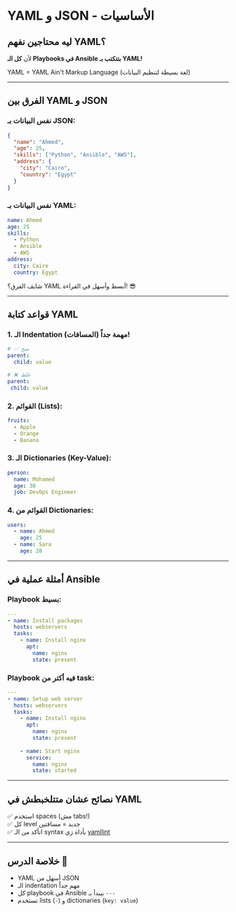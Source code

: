 # YAML و JSON - الأساسيات

## ليه محتاجين نفهم YAML؟

لأن **كل الـ Playbooks في Ansible بتتكتب بـ YAML!**

YAML = YAML Ain't Markup Language (لغة بسيطة لتنظيم البيانات)

---

## الفرق بين YAML و JSON

### نفس البيانات بـ JSON:
```json
{
  "name": "Ahmed",
  "age": 25,
  "skills": ["Python", "Ansible", "AWS"],
  "address": {
    "city": "Cairo",
    "country": "Egypt"
  }
}
```

### نفس البيانات بـ YAML:
```yaml
name: Ahmed
age: 25
skills:
  - Python
  - Ansible
  - AWS
address:
  city: Cairo
  country: Egypt
```

شايف الفرق؟ YAML أبسط وأسهل في القراءة! 😎

---

## قواعد كتابة YAML

### 1. الـ Indentation (المسافات) مهمة جداً!
```yaml
# ✅ صح
parent:
  child: value

# ❌ غلط
parent:
 child: value
```

### 2. القوائم (Lists):
```yaml
fruits:
  - Apple
  - Orange
  - Banana
```

### 3. الـ Dictionaries (Key-Value):
```yaml
person:
  name: Mohamed
  age: 30
  job: DevOps Engineer
```

### 4. القوائم من Dictionaries:
```yaml
users:
  - name: Ahmed
    age: 25
  - name: Sara
    age: 28
```

---

## أمثلة عملية في Ansible

### Playbook بسيط:
```yaml
---
- name: Install packages
  hosts: webservers
  tasks:
    - name: Install nginx
      apt:
        name: nginx
        state: present
```

### Playbook فيه أكتر من task:
```yaml
---
- name: Setup web server
  hosts: webservers
  tasks:
    - name: Install nginx
      apt:
        name: nginx
        state: present
    
    - name: Start nginx
      service:
        name: nginx
        state: started
```

---

## نصائح عشان متتلخبطش في YAML

✅ استخدم spaces (مش tabs!)  
✅ كل level جديد = مسافتين  
✅ اتأكد من الـ syntax بأداة زي [yamllint](http://www.yamllint.com/)

---

## خلاصة الدرس 📌

- YAML أسهل من JSON
- الـ indentation مهم جداً
- كل playbook في Ansible بيبدأ بـ `---`
- نستخدم lists (`-`) و dictionaries (`key: value`)
